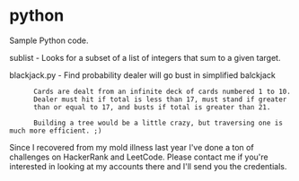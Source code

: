 # python
Sample Python code.

sublist - Looks for a subset of a list of integers that sum
          to a given target.
          
blackjack.py - Find probability dealer will go bust in simplified balckjack

          Cards are dealt from an infinite deck of cards numbered 1 to 10. 
          Dealer must hit if total is less than 17, must stand if greater 
          than or equal to 17, and busts if total is greater than 21.
          
          Building a tree would be a little crazy, but traversing one is much more efficient. ;)


Since I recovered from my mold illness last year I've done a ton of challenges on HackerRank and LeetCode.  Please contact me if you're interested in looking at my accounts there and I'll send you the credentials.
